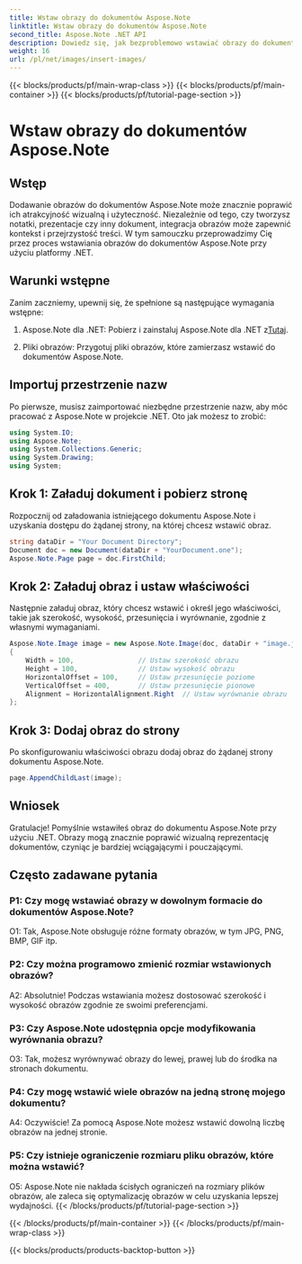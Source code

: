 ```yaml
---
title: Wstaw obrazy do dokumentów Aspose.Note
linktitle: Wstaw obrazy do dokumentów Aspose.Note
second_title: Aspose.Note .NET API
description: Dowiedz się, jak bezproblemowo wstawiać obrazy do dokumentów Aspose.Note przy użyciu platformy .NET w celu uzyskania ulepszonej zawartości wizualnej. Postępuj zgodnie z naszym przewodnikiem krok po kroku, aby ułatwić integrację.
weight: 16
url: /pl/net/images/insert-images/
---
```


{{< blocks/products/pf/main-wrap-class >}}
{{< blocks/products/pf/main-container >}}
{{< blocks/products/pf/tutorial-page-section >}}

# Wstaw obrazy do dokumentów Aspose.Note

## Wstęp

Dodawanie obrazów do dokumentów Aspose.Note może znacznie poprawić ich atrakcyjność wizualną i użyteczność. Niezależnie od tego, czy tworzysz notatki, prezentacje czy inny dokument, integracja obrazów może zapewnić kontekst i przejrzystość treści. W tym samouczku przeprowadzimy Cię przez proces wstawiania obrazów do dokumentów Aspose.Note przy użyciu platformy .NET.

## Warunki wstępne

Zanim zaczniemy, upewnij się, że spełnione są następujące wymagania wstępne:

1.  Aspose.Note dla .NET: Pobierz i zainstaluj Aspose.Note dla .NET z[Tutaj](https://releases.aspose.com/note/net/).
   
2. Pliki obrazów: Przygotuj pliki obrazów, które zamierzasz wstawić do dokumentów Aspose.Note.

## Importuj przestrzenie nazw

Po pierwsze, musisz zaimportować niezbędne przestrzenie nazw, aby móc pracować z Aspose.Note w projekcie .NET. Oto jak możesz to zrobić:

```csharp
using System.IO;
using Aspose.Note;
using System.Collections.Generic;
using System.Drawing;
using System;
```

## Krok 1: Załaduj dokument i pobierz stronę

Rozpocznij od załadowania istniejącego dokumentu Aspose.Note i uzyskania dostępu do żądanej strony, na której chcesz wstawić obraz.

```csharp
string dataDir = "Your Document Directory";
Document doc = new Document(dataDir + "YourDocument.one");
Aspose.Note.Page page = doc.FirstChild;
```

## Krok 2: Załaduj obraz i ustaw właściwości

Następnie załaduj obraz, który chcesz wstawić i określ jego właściwości, takie jak szerokość, wysokość, przesunięcia i wyrównanie, zgodnie z własnymi wymaganiami.

```csharp
Aspose.Note.Image image = new Aspose.Note.Image(doc, dataDir + "image.jpg")
{
    Width = 100,                // Ustaw szerokość obrazu
    Height = 100,               // Ustaw wysokość obrazu
    HorizontalOffset = 100,     // Ustaw przesunięcie poziome
    VerticalOffset = 400,       // Ustaw przesunięcie pionowe
    Alignment = HorizontalAlignment.Right  // Ustaw wyrównanie obrazu
};
```

## Krok 3: Dodaj obraz do strony

Po skonfigurowaniu właściwości obrazu dodaj obraz do żądanej strony dokumentu Aspose.Note.

```csharp
page.AppendChildLast(image);
```

## Wniosek

Gratulacje! Pomyślnie wstawiłeś obraz do dokumentu Aspose.Note przy użyciu .NET. Obrazy mogą znacznie poprawić wizualną reprezentację dokumentów, czyniąc je bardziej wciągającymi i pouczającymi.

## Często zadawane pytania

### P1: Czy mogę wstawiać obrazy w dowolnym formacie do dokumentów Aspose.Note?

O1: Tak, Aspose.Note obsługuje różne formaty obrazów, w tym JPG, PNG, BMP, GIF itp.

### P2: Czy można programowo zmienić rozmiar wstawionych obrazów?

A2: Absolutnie! Podczas wstawiania możesz dostosować szerokość i wysokość obrazów zgodnie ze swoimi preferencjami.

### P3: Czy Aspose.Note udostępnia opcje modyfikowania wyrównania obrazu?

O3: Tak, możesz wyrównywać obrazy do lewej, prawej lub do środka na stronach dokumentu.

### P4: Czy mogę wstawić wiele obrazów na jedną stronę mojego dokumentu?

A4: Oczywiście! Za pomocą Aspose.Note możesz wstawić dowolną liczbę obrazów na jednej stronie.

### P5: Czy istnieje ograniczenie rozmiaru pliku obrazów, które można wstawić?

O5: Aspose.Note nie nakłada ścisłych ograniczeń na rozmiary plików obrazów, ale zaleca się optymalizację obrazów w celu uzyskania lepszej wydajności.
{{< /blocks/products/pf/tutorial-page-section >}}

{{< /blocks/products/pf/main-container >}}
{{< /blocks/products/pf/main-wrap-class >}}

{{< blocks/products/products-backtop-button >}}
